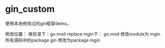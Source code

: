 # gin_custom

使用本地修改过的gin框架demo。

修改位置：
  根目录下：go.mod   replace
  mgin下： go.mod 修改module为 mgin
            所有源码中的package gin 修改为package mgin
